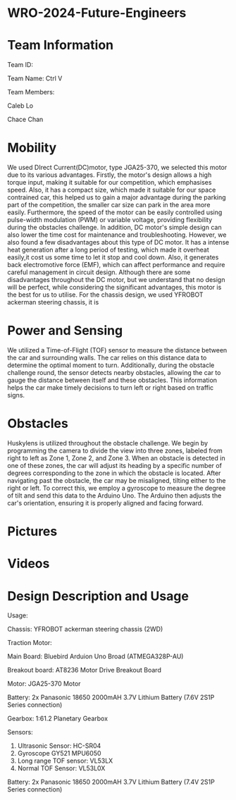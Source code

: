 # WRO-2024-Future-Engineers
# Team Information
Team ID:

Team Name: Ctrl V

Team Members: 

Caleb Lo 

Chace Chan
# Mobility
We used DIrect Current(DC)motor, type JGA25-370, we selected this motor due to its various advantages. Firstly, the motor's design allows a high torque input, making it suitable for our competition, which emphasises speed. Also, it has a compact size, which made it suitable for our space contrained car, this helped us to gain a major advantage during the parking part of the competition, the smaller car size can park in the area more easily. Furthermore, the speed of the motor can be easily controlled using pulse-width modulation (PWM) or variable voltage, providing flexibility during the obstacles challenge. In addition, DC motor's simple design can also lower the time cost for maintenance and troubleshooting.
However, we also found a few disadvantages about this type of DC motor. It has a intense heat generation after a long period of testing, which made it overheat easily,it cost us some time to let it stop and cool down. Also, it generates back electromotive force (EMF), which can affect performance and require careful management in circuit design. Although there are some disadvantages throughout the DC motor, but we understand that no design will be perfect, while considering the significant advantages, this motor is the best for us to utilise.
For the chassis design, we used YFROBOT ackerman steering chassis, it is 
# Power and Sensing
We utilized a Time-of-Flight (TOF) sensor to measure the distance between the car and surrounding walls. The car relies on this distance data to determine the optimal moment to turn. Additionally, during the obstacle challenge round, the sensor detects nearby obstacles, allowing the car to gauge the distance between itself and these obstacles. This information helps the car make timely decisions to turn left or right based on traffic signs.
# Obstacles
Huskylens is utilized throughout the obstacle challenge. We begin by programming the camera to divide the view into three zones, labeled from right to left as Zone 1, Zone 2, and Zone 3. When an obstacle is detected in one of these zones, the car will adjust its heading by a specific number of degrees corresponding to the zone in which the obstacle is located.
After navigating past the obstacle, the car may be misaligned, tilting either to the right or left. To correct this, we employ a gyroscope to measure the degree of tilt and send this data to the Arduino Uno. The Arduino then adjusts the car's orientation, ensuring it is properly aligned and facing forward.
# Pictures
# Videos
# Design Description and Usage
Usage:

Chassis:         YFROBOT ackerman steering chassis (2WD)

Traction Motor: 

Main Board: Bluebird  Arduion Uno Broad (ATMEGA328P-AU)

Breakout board: AT8236 Motor Drive Breakout Board

Motor: JGA25-370 Motor

Battery: 2x Panasonic 18650 2000mAH 3.7V Lithium Battery (7.6V 2S1P Series connection)

Gearbox: 1:61.2 Planetary Gearbox

Sensors:
1. Ultrasonic Sensor: HC-SR04
2. Gyroscope GY521 MPU6050
3. Long range TOF sensor: VL53LX
4. Normal TOF Sensor: VL53L0X
   
Battery: 2x Panasonic 18650 2000mAH 3.7V Lithium Battery (7.4V 2S1P Series connection)
